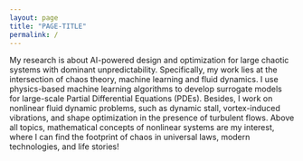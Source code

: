 ```yaml
---
layout: page
title: "PAGE-TITLE"
permalink: /
---
```




My research is about AI-powered design and optimization for large chaotic systems with dominant unpredictability. Specifically, my work lies at the intersection of chaos theory, machine learning and fluid dynamics. I use physics-based machine learning algorithms to develop surrogate models for large-scale Partial Differential Equations (PDEs). Besides, I work on nonlinear fluid dynamic problems, such as dynamic stall, vortex-induced vibrations, and shape optimization in the presence of turbulent flows. Above all topics, mathematical concepts of nonlinear systems are my interest, where I can find the footprint of chaos in universal laws, modern technologies, and life stories!

